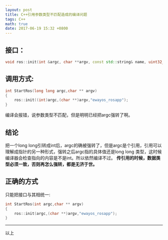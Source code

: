 ```yaml
---
layout: post
title: C++引用参数类型不匹配造成的编译问题
tags: C++
math: true
date: 2017-06-19 15:32 +0800
---
```


## 接口：
``` c++
void ros::init(int &argc, char **argv, const std::string& name, uint32_t options = 0);
```
## 调用方式:
``` c++
int StartRos(long long argc,char ** argv)
{
    ros::init((int)argc,(char **)argv,"ewayos_rosapp");
}
```
编译会报错，说参数类型不匹配，但是明明已经把argc强转了啊。

## 结论
把一个long long引转成int后，argc的确被强转了，但是argc是个引用，引用可以理解成指针的另一种形式，强转之后argc指的具体值还是long long 类型，这时候编译器会检查指向的内容是不是int。所以依然编译不过。
**传引用的时候，数据类型必须一致，否则再怎么强转，都是无济于世。**

## 正确的方式

只能把接口与其相统一:
``` c++
int StartRos(int argc,char ** argv)
{
    ros::init(argc,(char **)argv,"ewayos_rosapp");
}
```



---
以上